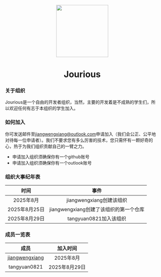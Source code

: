 <p align="center">
    <img src="./logo.png" width="170" height="170">
</p>
<h1 align="center">Jourious</h1>

### 关于组织
Jourious是一个自由的开发者组织，当然，主要的开发着是不成熟的学生们，所以欢迎任何有志于本组织的学生加入。

### 如何加入

你可发送邮件至[jiangwengxiang@outlook.com](mailto:jiangwengxiang@outlook.com)申请加入（我们会公正、公平地对待每一位申请者）。我们不要求您有多么厉害的技术，您只需怀有一颗好奇的心，热于为我们组织贡献自己的一臂之力。

- 申请加入组织须确保你有一个github账号
- 申请加入组织须确保你有一个outlook账号


### 组织大事纪年表
| 时间 | 事件 |
| :---: | :---: |
| 2025年8月 | jiangwengxiang创建该组织 |
| 2025年8月25日 | jiangwengxiang创建了该组织的第一个仓库 |
| 2025年8月29日 | tangyuan0821加入该组织 |


### 成员一览表
| 成员 | 加入时间 |
| :---: | :---: |
| [jiangwengxiang](www.github.com/jiangwengxiang) | 2025年8月 |
| tangyuan0821 | 2025年8月29日 |
